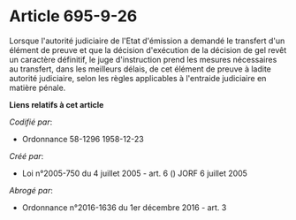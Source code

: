 # Article 695-9-26

Lorsque l'autorité judiciaire de l'Etat d'émission a demandé le transfert d'un élément de preuve et que la décision
d'exécution de la décision de gel revêt un caractère définitif, le juge d'instruction prend les mesures nécessaires au
transfert, dans les meilleurs délais, de cet élément de preuve à ladite autorité judiciaire, selon les règles applicables à
l'entraide judiciaire en matière pénale.

**Liens relatifs à cet article**

_Codifié par_:

  - Ordonnance 58-1296 1958-12-23

_Créé par_:

  - Loi n°2005-750 du 4 juillet 2005 - art. 6 () JORF 6 juillet 2005

_Abrogé par_:

  - Ordonnance n°2016-1636 du 1er décembre 2016 - art. 3
